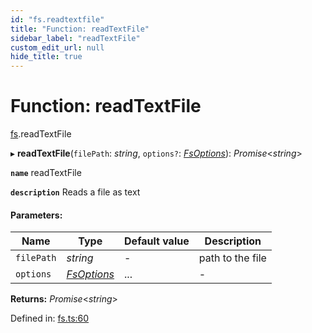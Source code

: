 ```yaml
---
id: "fs.readtextfile"
title: "Function: readTextFile"
sidebar_label: "readTextFile"
custom_edit_url: null
hide_title: true
---
```


# Function: readTextFile

[fs](../modules/fs.md).readTextFile

▸ **readTextFile**(`filePath`: *string*, `options?`: [*FsOptions*](../interfaces/fs.fsoptions.md)): *Promise*<*string*\>

**`name`** readTextFile

**`description`** Reads a file as text

#### Parameters:

Name | Type | Default value | Description |
------ | ------ | ------ | ------ |
`filePath` | *string* | - | path to the file   |
`options` | [*FsOptions*](../interfaces/fs.fsoptions.md) | ... | - |

**Returns:** *Promise*<*string*\>

Defined in: [fs.ts:60](https://github.com/tauri-apps/tauri/blob/237b49b/cli/tauri.js/api-src/fs.ts#L60)
